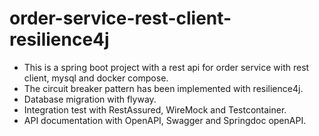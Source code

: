 # order-service-rest-client-resilience4j  

- This is a spring boot project with a rest api for order service with rest client, mysql and docker compose.
- The circuit breaker pattern has been implemented with resilience4j.  
- Database migration with flyway.  
- Integration test with RestAssured, WireMock and Testcontainer.
- API documentation with OpenAPI, Swagger and Springdoc openAPI.
